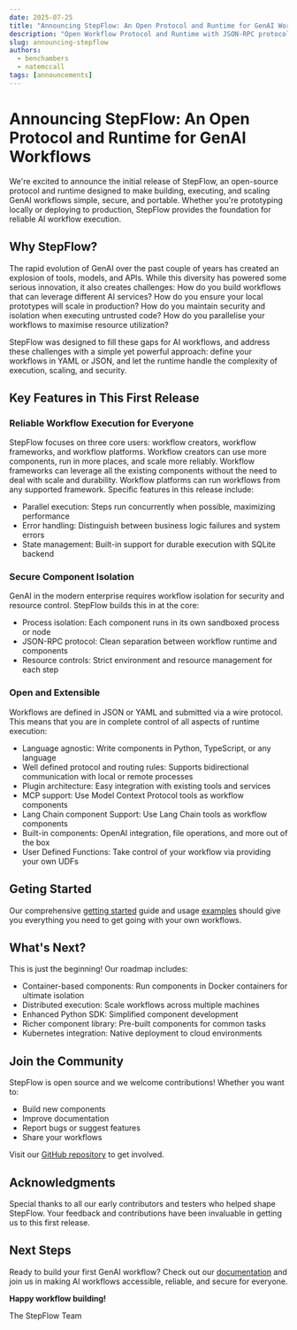 ```yaml
---
date: 2025-07-25
title: "Announcing StepFlow: An Open Protocol and Runtime for GenAI Workflows"
description: "Open Workflow Protocol and Runtime with JSON-RPC protocol for component servers."
slug: announcing-stepflow
authors:
  - benchambers
  - natemccall
tags: [announcements]
---
```


# Announcing StepFlow: An Open Protocol and Runtime for GenAI Workflows

We're excited to announce the initial release of StepFlow, an open-source
protocol and runtime designed to make building, executing, and scaling GenAI
workflows simple, secure, and portable. Whether you're prototyping locally or
deploying to production, StepFlow provides the foundation for reliable AI
workflow execution.

<!-- truncate -->

## Why StepFlow?

The rapid evolution of GenAI over the past couple of years has created an
explosion of tools, models, and APIs. While this diversity has powered some
serious innovation, it also creates challenges: How do you build workflows that
can leverage different AI services? How do you ensure your local prototypes will
scale in production? How do you maintain security and isolation when executing
untrusted code? How do you parallelise your workflows to maximise resource
utilization?

StepFlow was designed to fill these gaps for AI workflows, and address these challenges with a
simple yet powerful approach: define your workflows in YAML or JSON, and let the
runtime handle the complexity of execution, scaling, and security.

## Key Features in This First Release

### Reliable Workflow Execution for Everyone

StepFlow focuses on three core users: workflow creators, workflow frameworks,
and workflow platforms. Workflow creators can use more components, run in more
places, and scale more reliably. Workflow frameworks can leverage all the
existing components without the need to deal with scale and durability. Workflow
platforms can run workflows from any supported framework. Specific features in
this release include:

- Parallel execution: Steps run concurrently when possible, maximizing
  performance
- Error handling: Distinguish between business logic failures and system errors
- State management: Built-in support for durable execution with SQLite backend

### Secure Component Isolation

GenAI in the modern enterprise requires workflow isolation for security and resource control. StepFlow builds this in at the
core:

- Process isolation: Each component runs in its own sandboxed process or node
- JSON-RPC protocol: Clean separation between workflow runtime and components
- Resource controls: Strict environment and resource management for each step

### Open and Extensible

Workflows are defined in JSON or YAML and submitted via a
wire protocol. This means that you are in complete control of all aspects of
runtime execution:

- Language agnostic: Write components in Python, TypeScript, or any language
- Well defined protocol and routing rules: Supports bidirectional communication with local or remote processes
- Plugin architecture: Easy integration with existing tools and services
- MCP support: Use Model Context Protocol tools as workflow components
- Lang Chain component Support: Use Lang Chain tools as workflow components
- Built-in components: OpenAI integration, file operations, and more out of the
  box
- User Defined Functions: Take control of your workflow via providing your own
  UDFs

## Geting Started

Our comprehensive [getting started](/docs/getting_started) guide and usage [examples](/docs/examples) should give you everything you need to get going with your own workflows. 

## What's Next?

This is just the beginning! Our roadmap includes:

- Container-based components: Run components in Docker containers for ultimate
  isolation
- Distributed execution: Scale workflows across multiple machines
- Enhanced Python SDK: Simplified component development
- Richer component library: Pre-built components for common tasks
- Kubernetes integration: Native deployment to cloud environments

## Join the Community

StepFlow is open source and we welcome contributions! Whether you want to:

- Build new components
- Improve documentation
- Report bugs or suggest features
- Share your workflows

Visit our [GitHub repository](https://github.com/riptano/stepflow) to get
involved.

## Acknowledgments

Special thanks to all our early contributors and testers who helped shape
StepFlow. Your feedback and contributions have been invaluable in getting us to
this first release.

## Next Steps

Ready to build your first GenAI workflow? Check out our [documentation](/) and
join us in making AI workflows accessible, reliable, and secure for everyone.

**Happy workflow building!**

The StepFlow Team
